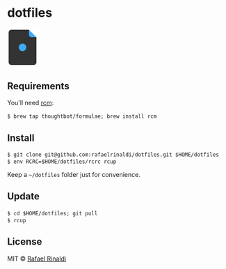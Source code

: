 [author]: http://rinaldi.io
[joel]: http://joelglovier.com
[rcm]: https://github.com/thoughtbot/rcm

# dotfiles

[<img src="dotfiles.png" width="70">][joel]

## Requirements

You'll need [rcm][rcm]:

```fish
$ brew tap thoughtbot/formulae; brew install rcm
```

## Install

```fish
$ git clone git@github.com:rafaelrinaldi/dotfiles.git $HOME/dotfiles
$ env RCRC=$HOME/dotfiles/rcrc rcup
```

Keep a `~/dotfiles` folder just for convenience.

## Update

```fish
$ cd $HOME/dotfiles; git pull
$ rcup
```

## License

MIT © [Rafael Rinaldi][author]

